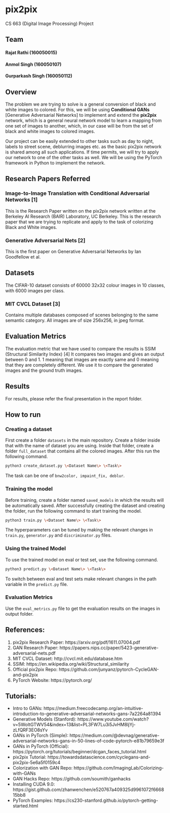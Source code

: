 # pix2pix
CS 663 (Digital Image Processing) Project

## Team
#### Rajat Rathi (160050015)
#### Anmol Singh (160050107)
#### Gurparkash Singh (160050112)

## Overview

The problem we are trying to solve is a general conversion of black and white images to colored. For this, we will be using **Conditional GANs** [Generative Adversarial Networks] to implement and extend the **pix2pix** network, which is a general neural network model to learn a mapping from one set of images to another, which, in our case will be from the set of black and white images to colored images.

Our project can be easily extended to other tasks such as day to night, labels to street scene, deblurring images etc. as the basic pix2pix network is shared among all such applications. If time permits, we will try to apply our network to one of the other tasks as well. We will be using the PyTorch framework in Python to implement the network.

## Research Papers Referred
### Image-to-Image Translation with Conditional Adversarial Networks [1]

This is the Research Paper written on the pix2pix network written at the Berkeley AI Research (BAIR) Laboratory, UC Berkeley. This is the research paper that we are trying to replicate and apply to the task of colorizing Black and White images.

### Generative Adversarial Nets [2]

This is the first paper on Generative Adversarial Networks by Ian Goodfellow et al.

## Datasets

The CIFAR-10 dataset consists of 60000 32x32 colour images in 10 classes, with 6000 images per class.

### MIT CVCL Dataset [3]

Contains multiple databases composed of scenes belonging to the same semantic category. All images are of size 256x256, in jpeg format.

## Evaluation Metrics

The evaluation metric that we have used to compare the results is SSIM (Structural Similarity Index) [4] It compares two images and gives an output between 0 and 1. 1 meaning that images are exactly same and 0 meaning that they are completely different. We use it to compare the generated images and the ground truth images.

## Results

For results, please refer the final presentation in the report folder.

## How to run

### Creating a dataset

First create a folder `datasets` in the main repository. Create a folder inside that with the name of dataset you are using. Inside that folder, create a folder `full_dataset` that contains all the colored images. After this run the following command.
```bash
python3 create_dataset.py \<Dataset Name\> \<Task\>
```
The task can be one of `bnw2color, impaint_fix, deblur`.

### Training the model

Before training, create a folder named `saved_models` in which the results will be automatically saved. After successfully creating the dataset and creating the folder, run the following command to start training the model.
```bash
python3 train.py \<Dataset Name\> \<Task\>
```
The hyperparameters can be tuned by making the relevant changes in `train.py`, `generator.py` and `discriminator.py` files.

### Using the trained Model

To use the trained model on eval or test set, use the following command.
```bash
python3 predict.py \<Dataset Name\> \<Task\>
```
To switch between eval and test sets make relevant changes in the path variable in the `predict.py` file.

### Evaluation Metrics

Use the `eval_metrics.py` file to get the evaluation results on the images in output folder.

## References:

<ol>
	<li>pix2pix Research Paper: https://arxiv.org/pdf/1611.07004.pdf</li>
	<li>GAN Research Paper: https://papers.nips.cc/paper/5423-generative-adversarial-nets.pdf</li>
	<li>MIT CVCL Dataset: http://cvcl.mit.edu/database.htm</li>
	<li>SSIM: https://en.wikipedia.org/wiki/Structural_similarity</li>
	<li>Official pix2pix Repo: https://github.com/junyanz/pytorch-CycleGAN-and-pix2pix</li>
	<li>PyTorch Website: https://pytorch.org/</li>
</ol>

## Tutorials:
<ul>
	<li>Intro to GANs: https://medium.freecodecamp.org/an-intuitive-introduction-to-generative-adversarial-networks-gans-7a2264a81394</li>
	<li>Generative Models (Stanford): https://www.youtube.com/watch?v=5WoItGTWV54&index=13&list=PL3FW7Lu3i5JvHM8ljYj-zLfQRF3EO8sYv</li>
	<li>GANs in PyTorch (Simple): https://medium.com/@devnag/generative-adversarial-networks-gans-in-50-lines-of-code-pytorch-e81b79659e3f</li>
	<li>GANs in PyTorch (Official): https://pytorch.org/tutorials/beginner/dcgan_faces_tutorial.html</li>
	<li>pix2pix Tutorial: https://towardsdatascience.com/cyclegans-and-pix2pix-5e6a5f0159c4</li>
	<li>Colorization with GAN Repo: https://github.com/ImagingLab/Colorizing-with-GANs</li>
	<li>GAN Hacks Repo: https://github.com/soumith/ganhacks</li>
	<li>Installing CUDA 9.0: https://gist.github.com/zhanwenchen/e520767a409325d9961072f666815bb8</li>
	<li>PyTorch Examples: https://cs230-stanford.github.io/pytorch-getting-started.html</li>
</ul>
